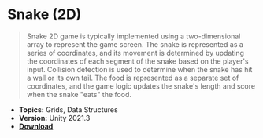 # Snake (2D)
>Snake 2D game is typically implemented using a two-dimensional array to represent the game screen. The snake is represented as a series of coordinates, and its movement is determined by updating the coordinates of each segment of the snake based on the player's input. Collision detection is used to determine when the snake has hit a wall or its own tail. The food is represented as a separate set of coordinates, and the game logic updates the snake's length and score when the snake "eats" the food.
- **Topics:** Grids, Data Structures
- **Version:** Unity 2021.3
- **[Download](https://github.com/FerRuizGimenez/Snake2D/archive/refs/heads/main.zip)**
